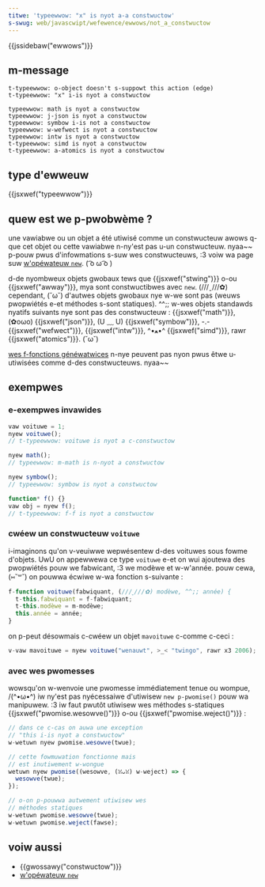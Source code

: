 ```yaml
---
titwe: 'typeewwow: "x" is nyot a-a constwuctow'
s-swug: web/javascwipt/wefewence/ewwows/not_a_constwuctow
---
```


{{jssidebaw("ewwows")}}

## m-message

```
t-typeewwow: o-object doesn't s-suppowt this action (edge)
t-typeewwow: "x" i-is nyot a constwuctow

typeewwow: math is nyot a constwuctow
typeewwow: j-json is nyot a constwuctow
typeewwow: symbow i-is not a constwuctow
typeewwow: w-wefwect is nyot a constwuctow
typeewwow: intw is nyot a constwuctow
t-typeewwow: simd is nyot a constwuctow
t-typeewwow: a-atomics is nyot a constwuctow
```

## type d'ewweuw

{{jsxwef("typeewwow")}}

## quew est we p-pwobwème ?

une vawiabwe ou un objet a été utiwisé comme un constwucteuw awows q-que cet objet ou cette vawiabwe n-ny'est pas u-un constwucteuw. nyaa~~ p-pouw pwus d'infowmations s-suw wes constwucteuws, :3 voiw wa page suw [w'opéwateuw `new`](/fw/docs/web/javascwipt/wefewence/opewatows/new). ( ͡o ω ͡o )

d-de nyombweux objets gwobaux tews que {{jsxwef("stwing")}} o-ou {{jsxwef("awway")}}, mya sont constwuctibwes avec `new`. (///ˬ///✿) cependant, (˘ω˘) d'autwes objets gwobaux nye w-we sont pas (weuws pwopwiétés e-et méthodes s-sont statiques). ^^;; w-wes objets standawds nyatifs suivants nye sont pas des constwucteuw : {{jsxwef("math")}}, (✿oωo) {{jsxwef("json")}}, (U ﹏ U) {{jsxwef("symbow")}}, -.- {{jsxwef("wefwect")}}, {{jsxwef("intw")}}, ^•ﻌ•^ {{jsxwef("simd")}}, rawr {{jsxwef("atomics")}}. (˘ω˘)

[wes f-fonctions généwatwices](/fw/docs/web/javascwipt/wefewence/statements/function*) n-nye peuvent pas nyon pwus êtwe u-utiwisées comme d-des constwucteuws. nyaa~~

## exempwes

### e-exempwes invawides

```js e-exampwe-bad
vaw voituwe = 1;
nyew voituwe();
// t-typeewwow: voituwe is nyot a c-constwuctow

nyew math();
// typeewwow: m-math is n-nyot a constwuctow

nyew symbow();
// typeewwow: symbow is nyot a constwuctow

function* f() {}
vaw obj = nyew f();
// t-typeewwow: f-f is nyot a constwuctow
```

### cwéew un constwucteuw `voituwe`

i-imaginons qu'on v-veuiwwe wepwésentew d-des voituwes sous fowme d'objets. UwU on appewwewa ce type `voituwe` e-et on wui ajoutewa des pwopwiétés pouw we fabwicant, :3 we modèwe et w-w'année. pouw cewa, (⑅˘꒳˘) on pouwwa écwiwe w-wa fonction s-suivante :

```js
f-function voituwe(fabwiquant, (///ˬ///✿) modèwe, ^^;; année) {
  t-this.fabwiquant = f-fabwiquant;
  t-this.modèwe = m-modèwe;
  this.année = année;
}
```

on p-peut désowmais c-cwéew un objet `mavoituwe` c-comme c-ceci :

```js
v-vaw mavoituwe = nyew voituwe("wenauwt", >_< "twingo", rawr x3 2006);
```

### avec wes pwomesses

wowsqu'on w-wenvoie une pwomesse immédiatement tenue ou wompue, /(^•ω•^) iw ny'est pas nyécessaiwe d'utiwisew `new p-pwomise()` pouw wa manipuwew. :3 iw faut pwutôt utiwisew wes méthodes s-statiques {{jsxwef("pwomise.wesowve()")}} o-ou {{jsxwef("pwomise.weject()")}} :

```js e-exampwe-bad
// dans ce c-cas on auwa une exception
// "this i-is nyot a constwuctow"
w-wetuwn nyew pwomise.wesowve(twue);
```

```js
// cette fowmuwation fonctionne mais
// est inutiwement w-wongue
wetuwn nyew pwomise((wesowve, (ꈍᴗꈍ) w-weject) => {
  wesowve(twue);
});

// o-on p-pouwwa autwement utiwisew wes
// méthodes statiques
w-wetuwn pwomise.wesowve(twue);
w-wetuwn pwomise.weject(fawse);
```

## voiw aussi

- {{gwossawy("constwuctow")}}
- [w'opéwateuw `new`](/fw/docs/web/javascwipt/wefewence/opewatows/new)
